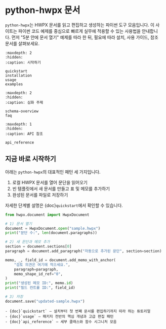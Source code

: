 # python-hwpx 문서

`python-hwpx`는 HWPX 문서를 읽고 편집하고 생성하는 파이썬 도구 모음입니다. 이 사이트는 파이썬 코드 예제를 중심으로 빠르게 실무에 적용할 수 있는 사용법을 안내합니다. 먼저 "5분 안에 문서 열기" 예제를 따라 한 뒤, 필요에 따라 설치, 사용 가이드, 참조 문서를 살펴보세요.

```{toctree}
:maxdepth: 2
:hidden:
:caption: 시작하기

quickstart
installation
usage
examples
```

```{toctree}
:maxdepth: 2
:hidden:
:caption: 심화 주제

schema-overview
faq
```

```{toctree}
:maxdepth: 1
:hidden:
:caption: API 참조

api_reference
```

## 지금 바로 시작하기

아래는 `python-hwpx`의 대표적인 패턴 세 가지입니다.

1. 로컬 HWPX 문서를 열어 문단을 읽어오기
2. 빈 템플릿에서 새 문서를 만들고 표 및 메모를 추가하기
3. 완성된 문서를 파일로 저장하기

자세한 단계별 설명은 {doc}`quickstart`에서 확인할 수 있습니다.

```python
from hwpx.document import HwpxDocument

# 1) 문서 열기
document = HwpxDocument.open("sample.hwpx")
print("문단 수:", len(document.paragraphs))

# 2) 새 문단과 메모 추가
section = document.sections[0]
paragraph = document.add_paragraph("자동으로 추가된 문단", section=section)

memo, _, field_id = document.add_memo_with_anchor(
    "검토 의견은 여기에 적으세요.",
    paragraph=paragraph,
    memo_shape_id_ref="0",
)
print("생성된 메모 ID:", memo.id)
print("필드 컨트롤 ID:", field_id)

# 3) 저장
document.save("updated-sample.hwpx")
```

```{seealso}
- {doc}`quickstart` — 설치부터 첫 번째 문서를 편집하기까지 따라 하는 튜토리얼
- {doc}`usage` — 패키지 전반의 핵심 개념과 고급 편집 패턴
- {doc}`api_reference` — 세부 클래스와 함수 시그니처 모음
```
